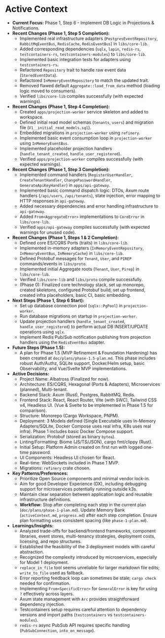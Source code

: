 # Active Context

* **Current Focus:** Phase 1, Step 6 - Implement DB Logic in Projections & Notifications.
* **Recent Changes (Phase 1, Step 5 Completion):**
  * Implemented real infrastructure adapters (`PostgresEventRepository`, `RabbitMqEventBus`, `RedisCache`, `RedisEventBus`) in `libs/core-lib`.
  * Added corresponding dependencies (`sqlx`, `lapin`, `redis-rs`, `testcontainers-rs`, `testcontainers-modules`) to `libs/core-lib`.
  * Implemented basic integration tests for adapters using `testcontainers-rs`.
  * Refactored `Repository` trait to handle raw event data (`StoredEventData`).
  * Refactored `InMemoryEventRepository` to match the updated trait.
  * Removed flawed default `Aggregate::load_from_data` method (loading logic moved to consumers).
  * Verified `libs/core-lib` compiles successfully (with expected warnings).
* **Recent Changes (Phase 1, Step 4 Completion):**
  * Created `apps/projection-worker` service skeleton and added to workspace.
  * Defined initial read model schemas (`tenants`, `users`) and migration file (`V1__initial_read_models.sql`).
  * Embedded migrations in `projection-worker` using `refinery`.
  * Implemented basic event consumption loop in `projection-worker` using `InMemoryEventBus`.
  * Implemented placeholder projection handlers (`handle_tenant_created`, `handle_user_registered`).
  * Verified `apps/projection-worker` compiles successfully (with expected warnings).
* **Recent Changes (Phase 1, Step 3 Completion):**
  * Implemented command handlers (`RegisterUserHandler`, `CreateTenantHandler`, `ChangePasswordHandler`, `GenerateApiKeyHandler`) in `apps/api-gateway`.
  * Implemented basic command dispatch logic: DTOs, Axum route handlers (`/api/users`, `/api/tenants`), state injection, error mapping to HTTP responses in `api-gateway`.
  * Added necessary dependencies and error handling infrastructure to `api-gateway`.
  * Added `From<AggregateError>` implementations to `CoreError` in `libs/core-lib`.
  * Verified `apps/api-gateway` compiles successfully (with expected warnings for unused code).
* **Recent Changes (Phase 1, Steps 1 & 2 Completion):**
  * Defined core ES/CQRS Ports (traits) in `libs/core-lib`.
  * Implemented in-memory adapters (`InMemoryEventRepository`, `InMemoryEventBus`, `InMemoryCache`) in `libs/core-lib`.
  * Defined Protobuf messages for `Tenant`, `User`, and `PIREP` commands/events in `libs/proto`.
  * Implemented initial Aggregate roots (`Tenant`, `User`, `Pirep`) in `libs/core-lib`.
  * Verified `libs/core-lib` and `libs/proto` compile successfully.
  * (Phase 0): Finalized core technology stack, set up monorepo, created skeletons, configured Protobuf build, set up frontend, created infra placeholders, basic CI, basic embedding.
* **Next Steps (Phase 1, Step 6 Start):**
  * Set up database connection pool (`sqlx::PgPool`) in `projection-worker`.
  * Run database migrations on startup in `projection-worker`.
  * Update projection handlers (`handle_tenant_created`, `handle_user_registered`) to perform actual DB INSERT/UPDATE operations using `sqlx`.
  * Implement Redis Pub/Sub notification publishing from projection handlers using the `RedisEventBus` adapter.
* **Future Steps (Phase 1.5):**
  * A plan for Phase 1.5 (MVP Refinement & Foundation Hardening) has been created at `doc/plans/phase-1.5-plan.md`. This phase includes robust Auth/Authz, SQLite support, Docker/Helm setup, basic Observability, and Vue/Svelte MVP implementations.
* **Active Decisions:**
  * Project Name: Albatross (Finalized for now).
  * Architecture: ES/CQRS, Hexagonal (Ports & Adapters), Microservices (planned), Multi-tenant.
  * Backend Stack: Axum (Rust), Postgres, RabbitMQ, Redis.
  * Frontend Stack: React, React Router, Vite (with SWC), Tailwind CSS v4, Headless UI. (Vue & Svelte to be implemented in Phase 1.5 for comparison).
  * Structure: Monorepo (Cargo Workspace, PNPM).
  * Deployment: 3 Models defined (Single Executable uses In-Memory Adapters/SQLite, Docker Compose uses real infra, K8s uses real infra). Phase 1 includes basic Docker Compose support.
  * Serialization: Protobuf (stored as binary `bytea`).
  * Linting/Formatting: Biome (JS/TS/JSON), cargo fmt/clippy (Rust).
  * Initial Setup: Platform Admin created on first run with logged one-time password.
  * UI Components: Headless UI chosen for React.
  * Real-time: WebSockets included in Phase 1 MVP.
  * Migrations: `refinery` crate chosen.
* **Key Patterns/Preferences:**
  * Prioritize Open Source components and minimal vendor lock-in.
  * Aim for good Developer Experience (DX), including debugging support for microservices potentially running outside k3s.
  * Maintain clear separation between application logic and reusable infrastructure definitions.
  * **Workflow:** Stop after completing each step in the current plan (`doc/plans/phase-1-plan.md`). Update Memory Bank (`activeContext.md`, `progress.md`) after each step completion. Ensure plan formatting uses consistent spacing (like `phase-1-plan.md`).
* **Learnings/Insights:**
  * Analyzed trade-offs for backend/frontend frameworks, component libraries, event stores, multi-tenancy strategies, deployment costs, licensing, and repo structures.
  * Established the feasibility of the 3 deployment models with careful abstraction.
  * Recognized the complexity introduced by microservices, especially for Model 1 deployment.
  * `replace_in_file` tool seems unreliable for larger markdown file edits; `write_to_file` used as fallback.
  * Error reporting feedback loop can sometimes be stale; `cargo check` needed for confirmation.
  * Implementing `From<SpecificError>` for `GeneralError` is key for using `?` effectively across layers.
  * Axum state management with `Arc` provides straightforward dependency injection.
  * Testcontainers setup requires careful attention to dependency versions and import paths (`testcontainers` vs `testcontainers-modules`).
  * `redis-rs` async PubSub API requires specific handling (`PubSubConnection`, `into_on_message`).
